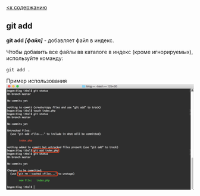 [<к содержанию](./readme.md)

## git add

**git add *[файл]*** - добавляет файл в индекс.

Чтобы добавить все файлы вв каталоге в индекс (кроме игнорируемых), используйте команду:

```bash=
git add .
```

Пример использования
![add](./assets/add.png)